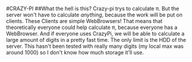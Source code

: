 #CRAZY-PI
##What the hell is this?
Crazy-pi trys to calculate π. But the server won't have to calculate *anything*, because the work will be put on clients. These Clients are simple WebBrowsers! That means that theoretically everyone could help calculate π, because everyone has a WebBrowser. And if everyone uses CrazyPi, we will be able to calculate a large amount of digits in a pretty fast time. The only limit is the HDD of the server. This hasn't been tested with really many digits (my local max was around 1000) so I don't know how much storage it'll use.